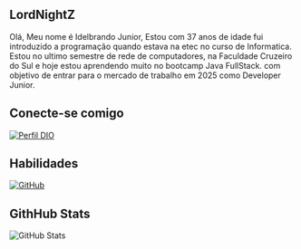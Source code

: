 ## LordNightZ 
Olá, Meu nome é Idelbrando Junior, Estou com 37 anos de idade fui introduzido a programação quando estava na etec no curso de Informatica. Estou no ultimo semestre de rede de computadores, na Faculdade Cruzeiro do Sul e hoje estou aprendendo muito no bootcamp Java FullStack. com objetivo de entrar para o mercado de trabalho em 2025 como Developer Junior.

## Conecte-se comigo
[![Perfil DIO](https://img.shields.io/badge/-Meu%20Perfil%20na%20DIO-3dd599?style=for-the-badge)](https://web.dio.me/users/idelbrandobernardo/?tab=achievements)

## Habilidades
[![GitHub](https://img.shields.io/badge/GitHub-100000?style=for-the-badge&logo=github&logoColor=white)](https://github.com/LORDNIGHTZ) 

## GithHub Stats
![GitHub Stats](https://github-readme-stats.vercel.app/api?username=LORDNIGHTZ&theme=transparent&bg_color=000&border_color=30A3DC&show_icons=true&icon_color=30A3DC&title_color=E94D5F&text_color=blue)
